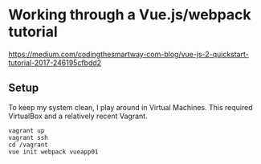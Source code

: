 # Working through a Vue.js/webpack tutorial

https://medium.com/codingthesmartway-com-blog/vue-js-2-quickstart-tutorial-2017-246195cfbdd2

## Setup

To keep my system clean, I play around in Virtual Machines. This required VirtualBox and a relatively recent Vagrant.

```
vagrant up
vagrant ssh
cd /vagrant
vue init webpack vueapp01
```


